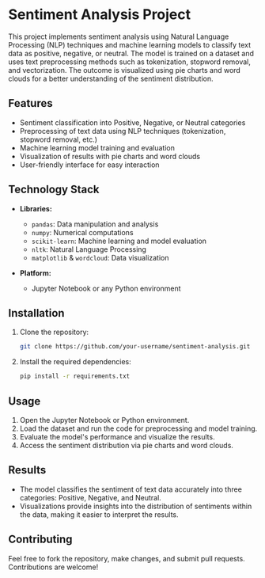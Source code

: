 # Sentiment Analysis Project

This project implements sentiment analysis using Natural Language Processing (NLP) techniques and machine learning models to classify text data as positive, negative, or neutral. The model is trained on a dataset and uses text preprocessing methods such as tokenization, stopword removal, and vectorization. The outcome is visualized using pie charts and word clouds for a better understanding of the sentiment distribution.

## Features

- Sentiment classification into Positive, Negative, or Neutral categories
- Preprocessing of text data using NLP techniques (tokenization, stopword removal, etc.)
- Machine learning model training and evaluation
- Visualization of results with pie charts and word clouds
- User-friendly interface for easy interaction

## Technology Stack

- **Libraries:**
  - `pandas`: Data manipulation and analysis
  - `numpy`: Numerical computations
  - `scikit-learn`: Machine learning and model evaluation
  - `nltk`: Natural Language Processing
  - `matplotlib` & `wordcloud`: Data visualization
  
- **Platform:**
  - Jupyter Notebook or any Python environment

## Installation

1. Clone the repository:
   ```bash
   git clone https://github.com/your-username/sentiment-analysis.git
   ```

2. Install the required dependencies:
   ```bash
   pip install -r requirements.txt
   ```

## Usage

1. Open the Jupyter Notebook or Python environment.
2. Load the dataset and run the code for preprocessing and model training.
3. Evaluate the model's performance and visualize the results.
4. Access the sentiment distribution via pie charts and word clouds.

## Results

- The model classifies the sentiment of text data accurately into three categories: Positive, Negative, and Neutral.
- Visualizations provide insights into the distribution of sentiments within the data, making it easier to interpret the results.

## Contributing

Feel free to fork the repository, make changes, and submit pull requests. Contributions are welcome!
